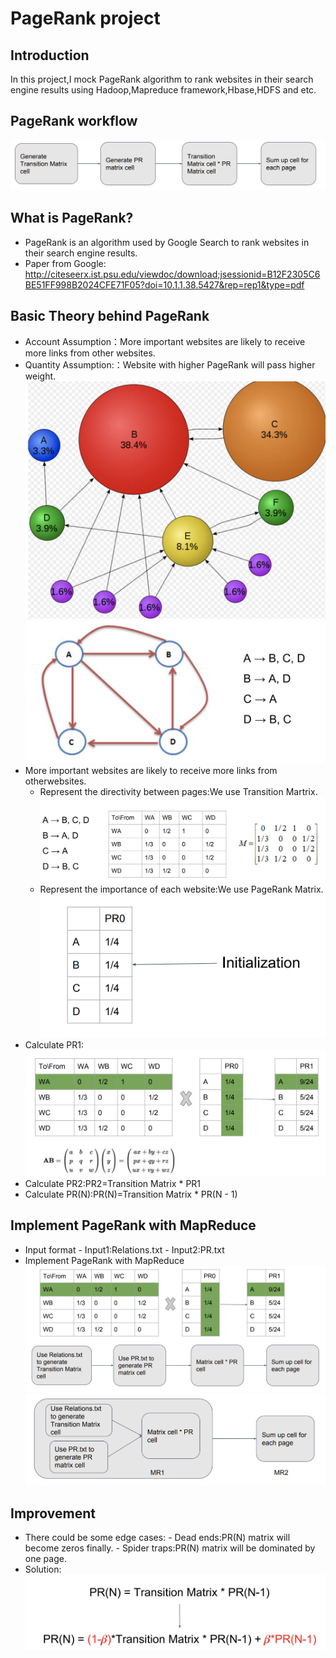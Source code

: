 # PageRank project
## Introduction
In this project,I mock PageRank algorithm to rank websites in their search engine results using Hadoop,Mapreduce framework,Hbase,HDFS and etc.
## PageRank workflow
![](https://github.com/keshang-xxpk/PageRank-Hadoop-MapReduce/blob/master/assert/PR%20WORKFLOW.png)
## What is PageRank?
- PageRank is an algorithm used by Google Search to rank websites in
their search engine results.
- Paper from Google: http://citeseerx.ist.psu.edu/viewdoc/download;jsessionid=B12F2305C6BE51FF998B2024CFE71F05?doi=10.1.1.38.5427&rep=rep1&type=pdf
## Basic Theory behind PageRank
- Account Assumption：More important websites are likely to receive more links from other websites.
- Quantity Assumption:：Website with higher PageRank will pass higher weight.
![](https://github.com/keshang-xxpk/PageRank-Hadoop-MapReduce/blob/master/assert/PageRank.png)
![](https://github.com/keshang-xxpk/PageRank-Hadoop-MapReduce/blob/master/assert/PR.png)
- More important websites are likely to receive more links from otherwebsites.
    - Represent the directivity between pages:We use Transition Martrix.![](https://github.com/keshang-xxpk/PageRank-Hadoop-MapReduce/blob/master/assert/transition%20matrix.png)
    -  Represent the importance of each website:We use PageRank Matrix.![](https://github.com/keshang-xxpk/PageRank-Hadoop-MapReduce/blob/master/assert/PR%20Matrix.png)
- Calculate PR1:![](https://github.com/keshang-xxpk/PageRank-Hadoop-MapReduce/blob/master/assert/how%20to%20caculate%20PR1.png)
- Calculate PR2:PR2=Transition Matrix * PR1
- Calculate PR(N):PR(N)=Transition Matrix * PR(N - 1)
## Implement PageRank with MapReduce
- Input format
        - Input1:Relations.txt
        - Input2:PR.txt 
- Implement PageRank with MapReduce
![](https://github.com/keshang-xxpk/PageRank-Hadoop-MapReduce/blob/master/assert/PR%20ON%20MR.png)
![](https://github.com/keshang-xxpk/PageRank-Hadoop-MapReduce/blob/master/assert/Screen%20Shot%202019-08-12%20at%202.39.37%20PM.png)

## Improvement
- There could be some edge cases:
        - Dead ends:PR(N) matrix will become zeros finally.
        - Spider traps:PR(N) matrix will be dominated by one page.
- Solution:![](https://github.com/keshang-xxpk/PageRank-Hadoop-MapReduce/blob/master/assert/improvement.png)

